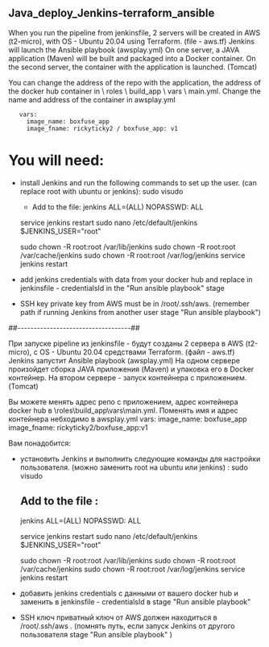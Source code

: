 ## Java_deploy_Jenkins-terraform_ansible

When you run the pipeline from jenkinsfile, 2 servers will be created in AWS (t2-micro), with OS - Ubuntu 20.04 using Terraform. (file - aws.tf)
Jenkins will launch the Ansible playbook (awsplay.yml)
On one server, a JAVA application (Maven) will be built and packaged into a Docker container.
On the second server, the container with the application is launched. (Tomcat)


You can change the address of the repo with the application, the address of the docker hub container in \ roles \ build_app \ vars \ main.yml.
Change the name and address of the container in awsplay.yml
       
       vars:
         image_name: boxfuse_app
         image_fname: rickyticky2 / boxfuse_app: v1


# You will need:
- install Jenkins and run the following commands to set up the user. (can replace root with ubuntu or jenkins):
     sudo visudo
     - Add to the file:
     jenkins ALL=(ALL) NOPASSWD: ALL
    
    service jenkins restart
    sudo nano /etc/default/jenkins
    $JENKINS_USER="root"

    sudo chown -R root:root /var/lib/jenkins
    sudo chown -R root:root /var/cache/jenkins
    sudo chown -R root:root /var/log/jenkins
    service jenkins restart 

- add jenkins credentials with data from your docker hub and replace in jenkinsfile - credentialsId in the "Run ansible playbook" stage

- SSH key private key from AWS must be in /root/.ssh/aws. (remember path if running Jenkins from another user stage "Run ansible playbook")

##-----------------------------------##


При запуске pipeline из jenkinsfile - будут созданы 2 сервера в AWS (t2-micro), c OS - Ubuntu 20.04 средствами Terraform. (файл - aws.tf)
Jenkins запустит Ansible playbook (awsplay.yml)
На одном сервере произойдет сборка JAVA приложения (Maven) и упаковка его в Docker контейнер. 
На втором сервере - запуск контейнера с приложением. (Tomcat)

Вы можете менять адрес репо с приложением, адрес контейнера docker hub в \roles\build_app\vars\main.yml.
Поменять имя и адрес контейнера небходимо в awsplay.yml
      vars:
        image_name:  boxfuse_app
        image_fname: rickyticky2/boxfuse_app:v1



Вам понадобится: 
- установить Jenkins и выполнить следующие команды для настройки пользователя. (можно заменить root на ubuntu или jenkins) : 
    sudo visudo
    ## Add to the file :
    jenkins ALL=(ALL) NOPASSWD: ALL
    
    service jenkins restart
    sudo nano /etc/default/jenkins
    $JENKINS_USER="root"

    sudo chown -R root:root /var/lib/jenkins
    sudo chown -R root:root /var/cache/jenkins
    sudo chown -R root:root /var/log/jenkins
    service jenkins restart 

- добавить jenkins credentials с данными от вашего docker hub и заменить в jenkinsfile - credentialsId в stage "Run ansible playbook"

- SSH ключ приватный ключ от AWS должен находиться в /root/.ssh/aws . (помнять путь, если запуск Jenkins от другого пользователя stage "Run ansible playbook" )
